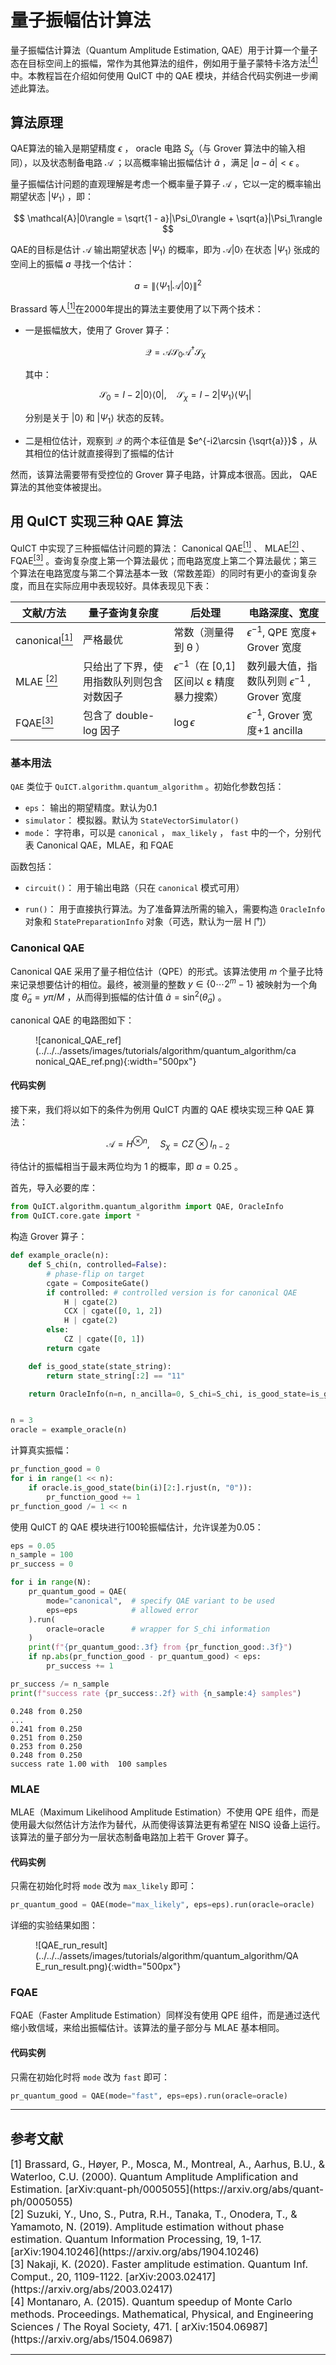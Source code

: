 # 量子振幅估计算法

量子振幅估计算法（Quantum Amplitude Estimation, QAE）用于计算一个量子态在目标空间上的振幅，常作为其他算法的组件，例如用于量子蒙特卡洛方法[<sup>[4]</sup>](#refer4)中。本教程旨在介绍如何使用 QuICT 中的 QAE 模块，并结合代码实例进一步阐述此算法。

## 算法原理 

QAE算法的输入是期望精度 $\epsilon$ ， oracle 电路 $S_\chi$（与 Grover 算法中的输入相同），以及状态制备电路 $\mathcal{A}$ ；以高概率输出振幅估计 $\tilde a$ ，满足 $|a-\tilde a|<\epsilon$ 。

量子振幅估计问题的直观理解是考虑一个概率量子算子 $\mathcal{A}$ ，它以一定的概率输出期望状态 $|\Psi_1\rangle$ ，即：

$$
\mathcal{A}|0\rangle = \sqrt{1 - a}|\Psi_0\rangle + \sqrt{a}|\Psi_1\rangle
$$

QAE的目标是估计 $\mathcal{A}$ 输出期望状态 $|\Psi_1\rangle$ 的概率，即为 $\mathcal{A} | 0\rangle$ 在状态 $|\Psi_1\rangle$ 张成的空间上的振幅 $a$ 寻找一个估计：

$$
a = \|\langle\Psi_1 | \mathcal{A} | 0\rangle\|^2
$$

Brassard 等人[<sup>[1]</sup>](#refer1)在2000年提出的算法主要使用了以下两个技术：

- 一是振幅放大，使用了 Grover 算子：

    $$
    \mathcal{Q} = \mathcal{A}\mathcal{S}_0\mathcal{A}^\dagger\mathcal{S}_{\chi}
    $$

    其中：

    $$
    \mathcal{S}_0=I-2|0⟩⟨0|, \quad \mathcal{S}_{\chi}=I-2|\Psi_1⟩⟨\Psi_1|
    $$

    分别是关于 $|0\rangle$ 和 $|\Psi_1\rangle$ 状态的反转。

- 二是相位估计，观察到 $\mathcal{Q}$ 的两个本征值是 $e^{-i2\arcsin {\sqrt{a}}}$ ，从其相位的估计就直接得到了振幅的估计

然而，该算法需要带有受控位的 Grover 算子电路，计算成本很高。因此， QAE 算法的其他变体被提出。

## 用 QuICT 实现三种 QAE 算法

QuICT 中实现了三种振幅估计问题的算法： Canonical QAE[<sup>[1]</sup>](#refer1) 、 MLAE[<sup>[2]</sup>](#refer2) 、 FQAE[<sup>[3]</sup>](#refer3) 。查询复杂度上第一个算法最优；而电路宽度上第二个算法最优；第三个算法在电路宽度与第二个算法基本一致（常数差距）的同时有更小的查询复杂度，而且在实际应用中表现较好。具体表现见下表：

| 文献/方法                          | 量子查询复杂度                           | 后处理                                        | 电路深度、宽度                                    |
| ---------------------------------- | ---------------------------------------- | --------------------------------------------- | ------------------------------------------------- |
| canonical[<sup>[1]</sup>](#refer1) | 严格最优                                 | 常数（测量得到 θ ）                             | $\epsilon^{-1}$, QPE 宽度+ Grover 宽度               |
| MLAE [<sup>[2]</sup>](#refer2)     | 只给出了下界，使用指数队列则包含对数因子 | $\epsilon^{-1}$（在 [0,1] 区间以 ε 精度暴力搜索） | 数列最大值，指数队列则 $\epsilon^{-1}$ , Grover 宽度 |
| FQAE[<sup>[3]</sup>](#refer3)      | 包含了 double-log 因子                     | $\log \epsilon$                               | $\epsilon^{-1}$, Grover 宽度+1 ancilla             |

### 基本用法

`QAE` 类位于 `QuICT.algorithm.quantum_algorithm` 。初始化参数包括：

- `eps`： 输出的期望精度。默认为0.1
- `simulator`： 模拟器。默认为 `StateVectorSimulator()`
- `mode`： 字符串，可以是 `canonical` ， `max_likely` ， `fast` 中的一个，分别代表 Canonical QAE，MLAE，和 FQAE

函数包括：

- `circuit()`： 用于输出电路（只在 `canonical` 模式可用）

- `run()`： 用于直接执行算法。为了准备算法所需的输入，需要构造 `OracleInfo` 对象和 `StatePreparationInfo` 对象（可选，默认为一层 H 门）

### Canonical QAE

Canonical QAE 采用了量子相位估计（QPE）的形式。该算法使用 $m$ 个量子比特来记录想要估计的相位。最终，被测量的整数 $y\in\{0\cdots 2^m - 1\}$ 被映射为一个角度 $\tilde θ_a = y\pi/M$ ，从而得到振幅的估计值 $\tilde a =\sin^2(\tilde\theta_a)$ 。

canonical QAE 的电路图如下：

<figure markdown>
![canonical_QAE_ref](../../../assets/images/tutorials/algorithm/quantum_algorithm/canonical_QAE_ref.png){:width="500px"}
</figure>

#### 代码实例

接下来，我们将以如下的条件为例用 QuICT 内置的 QAE 模块实现三种 QAE 算法：

$$
\mathcal{A}=H^{\otimes n}, \quad S_\chi=CZ \otimes I_{n-2}
$$

待估计的振幅相当于最末两位均为 $1$ 的概率，即 $a=0.25$ 。

首先，导入必要的库：

``` python
from QuICT.algorithm.quantum_algorithm import QAE, OracleInfo
from QuICT.core.gate import *
```

构造 Grover 算子：

``` python
def example_oracle(n):
    def S_chi(n, controlled=False):
        # phase-flip on target
        cgate = CompositeGate()
        if controlled: # controlled version is for canonical QAE
            H | cgate(2)
            CCX | cgate([0, 1, 2])
            H | cgate(2)
        else:
            CZ | cgate([0, 1])
        return cgate

    def is_good_state(state_string):
        return state_string[:2] == "11"

    return OracleInfo(n=n, n_ancilla=0, S_chi=S_chi, is_good_state=is_good_state)


n = 3
oracle = example_oracle(n)
```

计算真实振幅：

``` python
pr_function_good = 0
for i in range(1 << n):
    if oracle.is_good_state(bin(i)[2:].rjust(n, "0")):
        pr_function_good += 1
pr_function_good /= 1 << n

```

使用 QuICT 的 QAE 模块进行100轮振幅估计，允许误差为0.05：

``` python
eps = 0.05
n_sample = 100
pr_success = 0

for i in range(N):
    pr_quantum_good = QAE(
        mode="canonical",  # specify QAE variant to be used
        eps=eps            # allowed error
    ).run(
        oracle=oracle      # wrapper for S_chi information
    )
    print(f"{pr_quantum_good:.3f} from {pr_function_good:.3f}")
    if np.abs(pr_function_good - pr_quantum_good) < eps:
        pr_success += 1

pr_success /= n_sample
print(f"success rate {pr_success:.2f} with {n_sample:4} samples")
```

```
0.248 from 0.250
...
0.241 from 0.250
0.251 from 0.250
0.253 from 0.250
0.248 from 0.250
success rate 1.00 with  100 samples
```

### MLAE

MLAE（Maximum Likelihood Amplitude Estimation）不使用 QPE 组件，而是使用最大似然估计方法作为替代，从而使得该算法更有希望在 NISQ 设备上运行。该算法的量子部分为一层状态制备电路加上若干 Grover 算子。

#### 代码实例

只需在初始化时将 `mode` 改为 `max_likely` 即可：

``` python
pr_quantum_good = QAE(mode="max_likely", eps=eps).run(oracle=oracle)
```

详细的实验结果如图：

<figure markdown>
![QAE_run_result](../../../assets/images/tutorials/algorithm/quantum_algorithm/QAE_run_result.png){:width="500px"}
</figure>

### FQAE

FQAE（Faster Amplitude Estimation）同样没有使用 QPE 组件，而是通过迭代缩小致信域，来给出振幅估计。该算法的量子部分与 MLAE 基本相同。

#### 代码实例

只需在初始化时将 `mode` 改为 `fast` 即可：


``` python
pr_quantum_good = QAE(mode="fast", eps=eps).run(oracle=oracle)
```

---

## 参考文献

<div id="refer1"></div>
<font size=3>
[1] Brassard, G., Høyer, P., Mosca, M., Montreal, A., Aarhus, B.U., & Waterloo, C.U. (2000). Quantum Amplitude Amplification and Estimation. [arXiv:quant-ph/0005055](https://arxiv.org/abs/quant-ph/0005055)
</font>

<div id="refer2"></div>
<font size=3>
[2] Suzuki, Y., Uno, S., Putra, R.H., Tanaka, T., Onodera, T., & Yamamoto, N. (2019). Amplitude estimation without phase estimation. Quantum Information Processing, 19, 1-17. [arXiv:1904.10246](https://arxiv.org/abs/1904.10246)
</font>

<div id="refer3"></div>
<font size=3>
[3] Nakaji, K. (2020). Faster amplitude estimation. Quantum Inf. Comput., 20, 1109-1122. [arXiv:2003.02417](https://arxiv.org/abs/2003.02417)
</font>

<div id="refer4"></div>
<font size=3>
[4] Montanaro, A. (2015). Quantum speedup of Monte Carlo methods. Proceedings. Mathematical, Physical, and Engineering Sciences / The Royal Society, 471. [	arXiv:1504.06987](https://arxiv.org/abs/1504.06987)
</font>

---